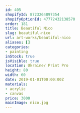 ```yaml
---
id: 405
shopifyId: 8723264897354
shopifyOptionId: 47772432138570
order: 181
title: Beautiful Nico
slug: beautiful-nico
url: art-works/beautiful-nico
aliases: []
categories:
- painting
inStock: true
isVisible: true
location: Ukraine/ Print Pro
height: 80
width: 60
date: 2019-01-01T00:00:00Z
materials:
- acrylic
- canvas
price: 3000
mainImage: nico.jpg
---
```

